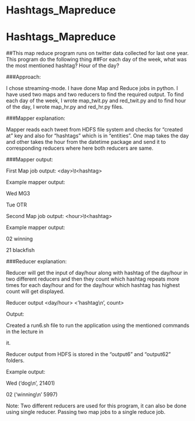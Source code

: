 # Hashtags_Mapreduce
# Hashtags_Mapreduce

##This map reduce program runs on twitter data collected for last one year. This program do the following thing
##For each day of the week, what was the most mentioned hashtag? Hour of the day?

###Approach:

I chose streaming-mode. I have done Map and Reduce jobs in python. I have used two maps and two reducers to find the required output. To find each day of the week, I wrote map_twit.py and red_twit.py and to find hour of the day, I wrote map_hr.py and red_hr.py files.

###Mapper explanation:

Mapper reads each tweet from HDFS file system and checks for “created at” key and also for “hashtags” which is in “entities”. One map takes the day and other takes the hour from the datetime package and send it to corresponding reducers where here both reducers are same.

###Mapper output:

First Map job output: &lt;day&gt;\t&lt;hashtag&gt;

Example mapper output:

Wed MG3

Tue OTR

Second Map job output: &lt;hour&gt;\t&lt;hashtag&gt;

Example mapper output:

02 winning

21 blackfish

###Reducer explanation:

Reducer will get the input of day/hour along with hashtag of the day/hour in two different reducers and then they count which hashtag repeats more times for each day/hour and for the day/hour which hashtag has highest count will get displayed.

Reducer output &lt;day/hour&gt; &lt;’hashtag\n’, count&gt;

Output:

Created a run6.sh file to run the application using the mentioned commands in the lecture in

it.

Reducer output from HDFS is stored in the “output6” and “output62” folders.

Example output:

Wed (‘dog\n’, 21401)

02 (‘winning\n’ 5997)

Note: Two different reducers are used for this program, it can also be done using single reducer. Passing two map jobs to a single reduce job.
